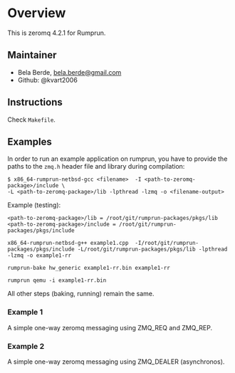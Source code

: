 # Overview

This is zeromq 4.2.1 for Rumprun. 

## Maintainer

* Bela Berde, bela.berde@gmail.com
* Github: @kvart2006

## Instructions
Check ```Makefile```.
## Examples

In order to run an example application on rumprun, you have to provide the paths to the ```zmq.h``` header file and library during compilation: 

```
$ x86_64-rumprun-netbsd-gcc <filename>  -I <path-to-zeromq-package>/include \
-L <path-to-zeromq-package>/lib -lpthread -lzmq -o <filename-output>
```
Example (testing):
```
<path-to-zeromq-package>/lib = /root/git/rumprun-packages/pkgs/lib
<path-to-zeromq-package>/include = /root/git/rumprun-packages/pkgs/include

x86_64-rumprun-netbsd-g++ example1.cpp  -I/root/git/rumprun-packages/pkgs/include -L/root/git/rumprun-packages/pkgs/lib -lpthread -lzmq -o example1-rr

rumprun-bake hw_generic example1-rr.bin example1-rr

rumprun qemu -i example1-rr.bin
```
All other steps (baking, running) remain the same.

### Example 1
A simple one-way zeromq messaging using ZMQ_REQ and ZMQ_REP. 

### Example 2
A simple one-way zeromq messaging using ZMQ_DEALER (asynchronos). 
